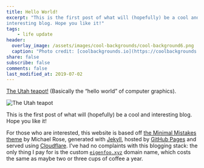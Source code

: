 ```yaml
---
title: Hello World!
excerpt: "This is the first post of what will (hopefully) be a cool and
interesting blog. Hope you like it!"
tags:
    - life update
header:
  overlay_image: /assets/images/cool-backgrounds/cool-background6.png
  caption: "Photo credit: [coolbackgrounds.io](https://coolbackgrounds.io/)"
share: false
subscribe: false
comments: false
last_modified_at: 2019-07-02
---
```


[The Utah teapot!](https://en.wikipedia.org/wiki/Utah_teapot) (Basically the
“hello world” of computer graphics).

![The Utah teapot](https://upload.wikimedia.org/wikipedia/commons/5/5f/Utah_teapot_simple_2.png)

This is the first post of what will (hopefully) be a cool and interesting blog.
Hope you like it!

For those who are interested, this website is based off [the Minimal Mistakes
theme](https://mmistakes.github.io/minimal-mistakes/) by Michael Rose, generated
with [Jekyll](https://jekyllrb.com), hosted by [GitHub
Pages](https://pages.github.com/) and served using
[Cloudflare](https://www.cloudflare.com/). I've had no complaints with this
blogging stack: the only thing I pay for is the custom
[`eigenfoo.xyz`](https://eigenfoo.xyz/) domain name, which costs the same as
maybe two or three cups of coffee a year.
